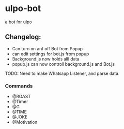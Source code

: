 # ulpo-bot
a bot for ulpo
## Changelog: 

* Can turn on anf off Bot from Popup
* can edit settings for bot.js from popup
* Background.js now holds alll data
* popup.js can now controll background.js and Bot.js

TODO: Need to make Whatsapp Listener, and parse data. 

### Commands
* @ROAST <NAME or RANDOM>
* @Timer <SECONDS or MINUTES>
* @G <PHRASE TO GOOGLE>
* @TIME
* @JOKE
* @Motivation